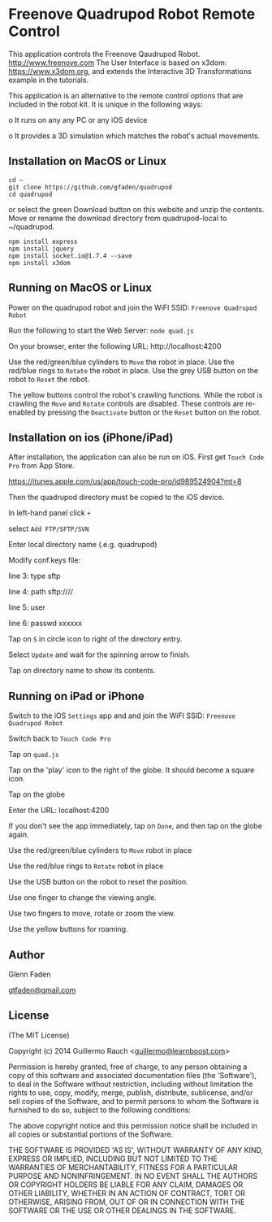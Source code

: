 
# Freenove Quadrupod Robot Remote Control

This application controls the Freenove Qaudrupod Robot.
http://www.freenove.com
The User Interface is based on x3dom:
https://www.x3dom.org, and extends the Interactive 3D 
Transformations example in the tutorials.

This application is an alternative to the remote control
options that are included in the robot kit. It is unique
in the following ways:

  o It runs on any any PC or any iOS device

  o It provides a 3D simulation which matches
    the robot's actual movements. 

## Installation on MacOS or Linux

  `cd ~`
  <br>
  `git clone https://github.com/gfaden/quadrupod`
  <br>
  `cd quadrupod`
  <br>

  or select the green Download button on this website
  and unzip the contents. Move or rename the download
  directory from quadrupod-local to ~/quadrupod.

  `npm install express`
  <br>
  `npm install jquery`
  <br>
  `npm install socket.io@1.7.4 --save`
  <br>
  `npm install x3dom`

## Running on MacOS or Linux

Power on the quadrupod robot and join the WiFI SSID:
  `Freenove Quadrupod Robot`

Run the following to start the Web Server:
  `node quad.js`

On your browser, enter the following URL:
  http://localhost:4200

Use the red/green/blue cylinders to `Move` the robot in place.
Use the red/blue rings to `Rotate` the robot in place.
Use the grey USB button on the robot to `Reset` the robot.

The yellow buttons control the robot's crawling functions. While
the robot is crawling the `Move` and `Rotate` controls are disabled.
These controls are re-enabled by pressing the `Deactivate` button
or the `Reset` button on the robot.

## Installation on ios (iPhone/iPad)

After installation, the application can also be run
on iOS. First get `Touch Code Pro` from App Store.

https://itunes.apple.com/us/app/touch-code-pro/id989524904?mt=8

Then the quadrupod directory must be copied to the iOS device.

In left-hand panel click `+`

select `Add FTP/SFTP/SVN`

Enter local directory name (.e.g. quadrupod)

Modify conf.keys file:

  line 3:  type sftp

  line 4:  path sftp://<IP address of your computer>//<path to quadrupod directory>

  line 5:  user <username>

  line 6:  passwd xxxxxx


Tap on `S` in circle icon to right of the directory entry.

Select `Update` and wait for the spinning arrow to finish.

Tap on directory name to show its contents.

## Running on iPad or iPhone

Switch to the iOS `Settings` app and and join the WiFI SSID:
  `Freenove Quadrupod Robot`

Switch back to `Touch Code Pro`

Tap on `quad.js`

Tap on the 'play' icon to the right of the globe. It should become a square icon.

Tap on the globe

Enter the URL: localhost:4200

If you don't see the app immediately, tap on `Done`, and then tap on the globe again.

Use the red/green/blue cylinders to `Move` robot in place

Use the red/blue rings to `Rotate` robot in place

Use the USB button on the robot to reset the position.


Use one finger to change the viewing angle.

Use two fingers to move, rotate or zoom the view.

Use the yellow buttons for roaming.

## Author

   Glenn Faden
   
   gtfaden@gmail.com

## License

(The MIT License)

Copyright (c) 2014 Guillermo Rauch &lt;guillermo@learnboost.com&gt;

Permission is hereby granted, free of charge, to any person obtaining
a copy of this software and associated documentation files (the
'Software'), to deal in the Software without restriction, including
without limitation the rights to use, copy, modify, merge, publish,
distribute, sublicense, and/or sell copies of the Software, and to
permit persons to whom the Software is furnished to do so, subject to
the following conditions:

The above copyright notice and this permission notice shall be
included in all copies or substantial portions of the Software.

THE SOFTWARE IS PROVIDED 'AS IS', WITHOUT WARRANTY OF ANY KIND,
EXPRESS OR IMPLIED, INCLUDING BUT NOT LIMITED TO THE WARRANTIES OF
MERCHANTABILITY, FITNESS FOR A PARTICULAR PURPOSE AND NONINFRINGEMENT.
IN NO EVENT SHALL THE AUTHORS OR COPYRIGHT HOLDERS BE LIABLE FOR ANY
CLAIM, DAMAGES OR OTHER LIABILITY, WHETHER IN AN ACTION OF CONTRACT,
TORT OR OTHERWISE, ARISING FROM, OUT OF OR IN CONNECTION WITH THE
SOFTWARE OR THE USE OR OTHER DEALINGS IN THE SOFTWARE.
